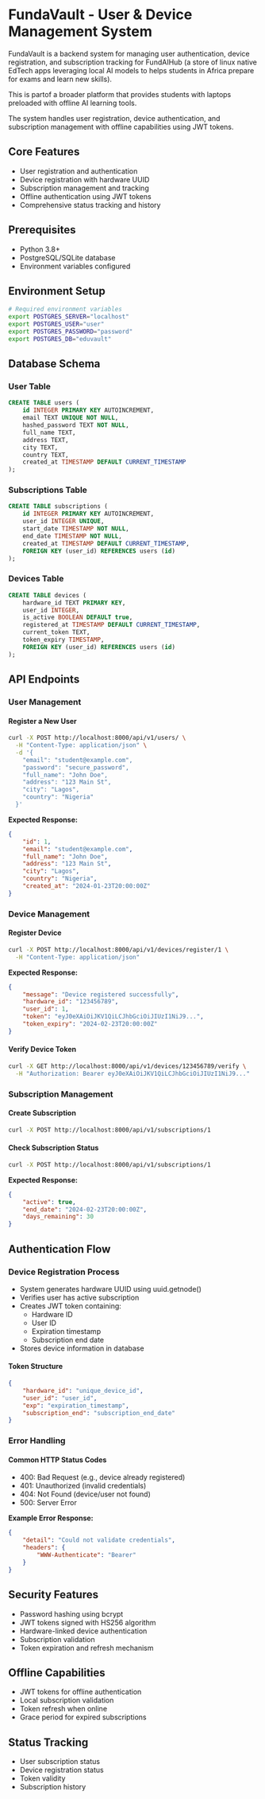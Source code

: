 # FundaVault - User & Device Management System

FundaVault is a backend system for managing user authentication, device registration, and subscription tracking for FundAIHub (a store of linux native EdTech apps leveraging local AI models to helps students in Africa prepare for exams and learn new skills). 

This is partof a broader platform that provides students with laptops preloaded with offline AI learning tools.

The system handles user registration, device authentication, and subscription management with offline capabilities using JWT tokens.

## Core Features
- User registration and authentication
- Device registration with hardware UUID
- Subscription management and tracking
- Offline authentication using JWT tokens
- Comprehensive status tracking and history

## Prerequisites
- Python 3.8+
- PostgreSQL/SQLite database
- Environment variables configured

## Environment Setup
```bash
# Required environment variables
export POSTGRES_SERVER="localhost"
export POSTGRES_USER="user"
export POSTGRES_PASSWORD="password"
export POSTGRES_DB="eduvault"
```

## Database Schema
### User Table
```sql
CREATE TABLE users (
    id INTEGER PRIMARY KEY AUTOINCREMENT,
    email TEXT UNIQUE NOT NULL,
    hashed_password TEXT NOT NULL,
    full_name TEXT,
    address TEXT,
    city TEXT,
    country TEXT,
    created_at TIMESTAMP DEFAULT CURRENT_TIMESTAMP
);
```

### Subscriptions Table
```sql
CREATE TABLE subscriptions (
    id INTEGER PRIMARY KEY AUTOINCREMENT,
    user_id INTEGER UNIQUE,
    start_date TIMESTAMP NOT NULL,
    end_date TIMESTAMP NOT NULL,
    created_at TIMESTAMP DEFAULT CURRENT_TIMESTAMP,
    FOREIGN KEY (user_id) REFERENCES users (id)
);
```

### Devices Table
```sql
CREATE TABLE devices (
    hardware_id TEXT PRIMARY KEY,
    user_id INTEGER,
    is_active BOOLEAN DEFAULT true,
    registered_at TIMESTAMP DEFAULT CURRENT_TIMESTAMP,
    current_token TEXT,
    token_expiry TIMESTAMP,
    FOREIGN KEY (user_id) REFERENCES users (id)
);
```

## API Endpoints
### User Management

#### Register a New User
```bash
curl -X POST http://localhost:8000/api/v1/users/ \
  -H "Content-Type: application/json" \
  -d '{
    "email": "student@example.com",
    "password": "secure_password",
    "full_name": "John Doe",
    "address": "123 Main St",
    "city": "Lagos",
    "country": "Nigeria"
  }'
```

**Expected Response:**
```json
{
    "id": 1,
    "email": "student@example.com",
    "full_name": "John Doe",
    "address": "123 Main St",
    "city": "Lagos",
    "country": "Nigeria",
    "created_at": "2024-01-23T20:00:00Z"
}
```

### Device Management

#### Register Device
```bash
curl -X POST http://localhost:8000/api/v1/devices/register/1 \
  -H "Content-Type: application/json"
```

**Expected Response:**
```json
{
    "message": "Device registered successfully",
    "hardware_id": "123456789",
    "user_id": 1,
    "token": "eyJ0eXAiOiJKV1QiLCJhbGciOiJIUzI1NiJ9...",
    "token_expiry": "2024-02-23T20:00:00Z"
}
```

#### Verify Device Token
```bash
curl -X GET http://localhost:8000/api/v1/devices/123456789/verify \
  -H "Authorization: Bearer eyJ0eXAiOiJKV1QiLCJhbGciOiJIUzI1NiJ9..."
```

### Subscription Management

#### Create Subscription
```bash
curl -X POST http://localhost:8000/api/v1/subscriptions/1
```

#### Check Subscription Status
```bash 
curl -X POST http://localhost:8000/api/v1/subscriptions/1
```

**Expected Response:**
```json
{
    "active": true,
    "end_date": "2024-02-23T20:00:00Z",
    "days_remaining": 30
}
```

## Authentication Flow
### Device Registration Process
- System generates hardware UUID using uuid.getnode()
- Verifies user has active subscription
- Creates JWT token containing:
  - Hardware ID
  - User ID
  - Expiration timestamp
  - Subscription end date
- Stores device information in database

#### Token Structure
```json
{
    "hardware_id": "unique_device_id",
    "user_id": "user_id",
    "exp": "expiration_timestamp",
    "subscription_end": "subscription_end_date"
}
```

### Error Handling
#### Common HTTP Status Codes
- 400: Bad Request (e.g., device already registered)
- 401: Unauthorized (invalid credentials)
- 404: Not Found (device/user not found)
- 500: Server Error

**Example Error Response:**
```json
{
    "detail": "Could not validate credentials",
    "headers": {
        "WWW-Authenticate": "Bearer"
    }
}
```

## Security Features
- Password hashing using bcrypt
- JWT tokens signed with HS256 algorithm
- Hardware-linked device authentication
- Subscription validation
- Token expiration and refresh mechanism

## Offline Capabilities
- JWT tokens for offline authentication
- Local subscription validation
- Token refresh when online
- Grace period for expired subscriptions

## Status Tracking
- User subscription status
- Device registration status
- Token validity
- Subscription history
